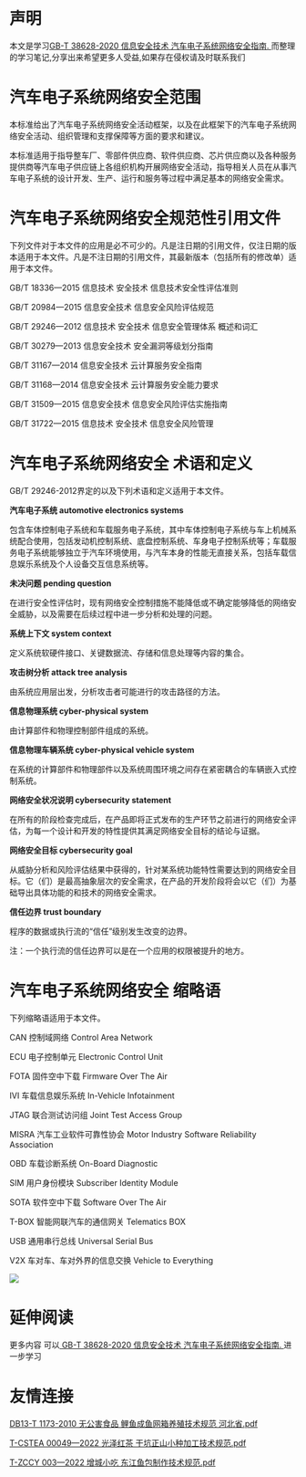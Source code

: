 # 声明 
本文是学习[GB-T 38628-2020 信息安全技术 汽车电子系统网络安全指南. ](https://siduwenku.com/view/764?f=new_2023)而整理的学习笔记,分享出来希望更多人受益,如果存在侵权请及时联系我们
# 汽车电子系统网络安全范围  
  
本标准给出了汽车电子系统网络安全活动框架，以及在此框架下的汽车电子系统网络安全活动、组织管理和支撑保障等方面的要求和建议。  
  
本标准适用于指导整车厂、零部件供应商、软件供应商、芯片供应商以及各种服务提供商等汽车电子供应链上各组织机构开展网络安全活动，指导相关人员在从事汽车电子系统的设计开发、生产、运行和服务等过程中满足基本的网络安全需求。  
  
# 汽车电子系统网络安全规范性引用文件  
  
下列文件对于本文件的应用是必不可少的。凡是注日期的引用文件，仅注日期的版本适用于本文件。凡是不注日期的引用文件，其最新版本（包括所有的修改单）适用于本文件。  
  
GB/T 18336—2015 信息技术 安全技术 信息技术安全性评估准则  
  
GB/T 20984—2015 信息安全技术 信息安全风险评估规范  
  
GB/T 29246—2012 信息技术 安全技术 信息安全管理体系 概述和词汇  
  
GB/T 30279—2013 信息安全技术 安全漏洞等级划分指南  
  
GB/T 31167—2014 信息安全技术 云计算服务安全指南  
  
GB/T 31168—2014 信息安全技术 云计算服务安全能力要求  
  
GB/T 31509—2015 信息安全技术 信息安全风险评估实施指南  
  
GB/T 31722—2015 信息技术 安全技术 信息安全风险管理  
  
# 汽车电子系统网络安全 术语和定义  
  
GB/T 29246-2012界定的以及下列术语和定义适用于本文件。  
  
**汽车电子系统 automotive electronics systems**   
  
包含车体控制电子系统和车载服务电子系统，其中车体控制电子系统与车上机械系统配合使用，包括发动机控制系统、底盘控制系统、车身电子控制系统等；车载服务电子系统能够独立于汽车环境使用，与汽车本身的性能无直接关系，包括车载信息娱乐系统及个人设备交互信息系统等。  
  
**未决问题 pending question**   
  
在进行安全性评估时，现有网络安全控制措施不能降低或不确定能够降低的网络安全威胁，以及需要在后续过程中进一步分析和处理的问题。  
  
**系统上下文 system context**   
  
定义系统软硬件接口、关键数据流、存储和信息处理等内容的集合。  
  
**攻击树分析 attack tree analysis**   
  
由系统应用层出发，分析攻击者可能进行的攻击路径的方法。  
  
**信息物理系统 cyber-physical system**   
  
由计算部件和物理控制部件组成的系统。  
  
**信息物理车辆系统 cyber-physical vehicle system**   
  
在系统的计算部件和物理部件以及系统周围环境之间存在紧密耦合的车辆嵌入式控制系统。  
  
**网络安全状况说明 cybersecurity statement**   
  
在所有的阶段检查完成后，在产品即将正式发布的生产环节之前进行的网络安全评估，为每一个设计和开发的特性提供其满足网络安全目标的结论与证据。  
  
**网络安全目标 cybersecurity goal**   
  
从威胁分析和风险评估结果中获得的，针对某系统功能特性需要达到的网络安全目标。它（们）是最高抽象层次的安全需求，在产品的开发阶段将会以它（们）为基础导出具体功能的和技术的网络安全需求。  
  
**信任边界 trust boundary**   
  
程序的数据或执行流的“信任”级别发生改变的边界。  
  
注：一个执行流的信任边界可以是在一个应用的权限被提升的地方。  
  
# 汽车电子系统网络安全 缩略语  
  
下列缩略语适用于本文件。  
  
CAN 控制域网络 Control Area Network  
  
ECU 电子控制单元 Electronic Control Unit  
  
FOTA 固件空中下载 Firmware Over The Air  
  
IVI 车载信息娱乐系统 In-Vehicle Infotainment  
  
JTAG 联合测试访问组 Joint Test Access Group  
  
MISRA 汽车工业软件可靠性协会 Motor Industry Software Reliability Association  
  
OBD 车载诊断系统 On-Board Diagnostic  
  
SIM 用户身份模块 Subscriber Identity Module  
  
SOTA 软件空中下载 Software Over The Air  
  
T-BOX 智能网联汽车的通信网关 Telematics BOX  
  
USB 通用串行总线 Universal Serial Bus  
  
V2X 车对车、车对外界的信息交换 Vehicle to Everything  
  

![](http://public.host.github5.com/media/fengmian.png)
# 延伸阅读 
 更多内容 可以[ GB-T 38628-2020 信息安全技术 汽车电子系统网络安全指南. ](https://siduwenku.com/view/764?f=2023)进一步学习

# 友情连接
[DB13-T 1173-2010 无公害食品 鲤鱼成鱼网箱养殖技术规范 河北省.pdf](http://github5.com/view/51935?f=new)

[T-CSTEA 00049—2022 光泽红茶 干坑正山小种加工技术规范.pdf](http://github5.com/view/66918?f=new)

[T-ZCCY 003—2022 增城小吃 东江鱼包制作技术规范.pdf](http://github5.com/view/57728?f=new)

